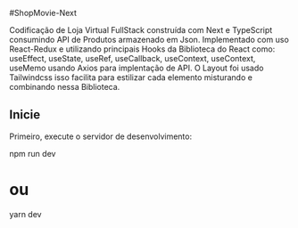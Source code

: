 #ShopMovie-Next


Codificação de Loja Virtual FullStack construída com Next e TypeScript consumindo API de Produtos armazenado em Json. Implementado com uso React-Redux e utilizando
principais Hooks da Biblioteca do React como: useEffect, useState, useRef, useCallback, useContext, useContext, useMemo usando Axios para implentação de API.
O Layout foi usado Tailwindcss isso facilita para estilizar cada elemento misturando e combinando nessa Biblioteca.

## Inicie

Primeiro, execute o servidor de desenvolvimento:

npm run dev
# ou
yarn dev
